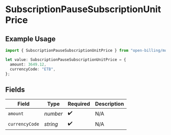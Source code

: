 # SubscriptionPauseSubscriptionUnitPrice

## Example Usage

```typescript
import { SubscriptionPauseSubscriptionUnitPrice } from "open-billing/models/operations";

let value: SubscriptionPauseSubscriptionUnitPrice = {
  amount: 3649.12,
  currencyCode: "ETB",
};
```

## Fields

| Field              | Type               | Required           | Description        |
| ------------------ | ------------------ | ------------------ | ------------------ |
| `amount`           | *number*           | :heavy_check_mark: | N/A                |
| `currencyCode`     | *string*           | :heavy_check_mark: | N/A                |